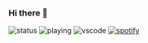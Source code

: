 ### Hi there 👋
![status](https://api.statusbadges.me/badge/status/385924029154066442?style=for-the-badge) ![playing](https://api.statusbadges.me/badge/playing/385924029154066442?style=for-the-badge) ![vscode](https://api.statusbadges.me/badge/vscode/385924029154066442?style=for-the-badge) [![spotify](https://api.statusbadges.me/badge/spotify/385924029154066442?style=for-the-badge)](https://api.statusbadges.me/openspotify/385924029154066442)
